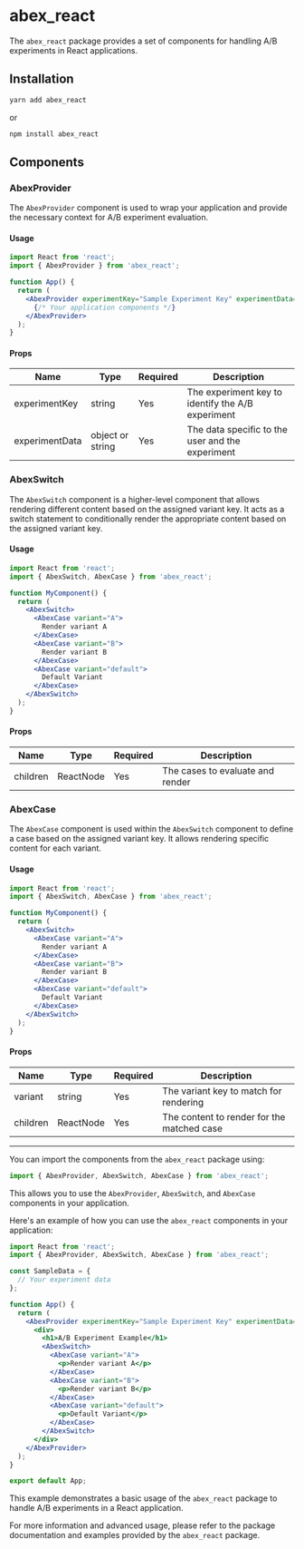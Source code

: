 # abex_react

The `abex_react` package provides a set of components for handling A/B experiments in React applications.

## Installation

```bash
yarn add abex_react
```

or


```bash
npm install abex_react
```

## Components

### AbexProvider

The `AbexProvider` component is used to wrap your application and provide the necessary context for A/B experiment evaluation.

#### Usage

```jsx
import React from 'react';
import { AbexProvider } from 'abex_react';

function App() {
  return (
    <AbexProvider experimentKey="Sample Experiment Key" experimentData={SampleData}>
      {/* Your application components */}
    </AbexProvider>
  );
}
```

#### Props

| Name           | Type             | Required | Description                                       |
| -------------- | ---------------- | -------- | ------------------------------------------------- |
| experimentKey  | string           | Yes      | The experiment key to identify the A/B experiment |
| experimentData | object or string | Yes      | The data specific to the user and the experiment  |

### AbexSwitch

The `AbexSwitch` component is a higher-level component that allows rendering different content based on the assigned variant key. It acts as a switch statement to conditionally render the appropriate content based on the assigned variant key.

#### Usage

```jsx
import React from 'react';
import { AbexSwitch, AbexCase } from 'abex_react';

function MyComponent() {
  return (
    <AbexSwitch>
      <AbexCase variant="A">
        Render variant A
      </AbexCase>
      <AbexCase variant="B">
        Render variant B
      </AbexCase>
      <AbexCase variant="default">
        Default Variant
      </AbexCase>
    </AbexSwitch>
  );
}
```

#### Props

| Name     | Type      | Required | Description                      |
| -------- | --------- | -------- | -------------------------------- |
| children | ReactNode | Yes      | The cases to evaluate and render |

### AbexCase

The `AbexCase` component is used within the `AbexSwitch` component to define a case based on the assigned variant key. It allows rendering specific content for each variant.

#### Usage

```jsx
import React from 'react';
import { AbexSwitch, AbexCase } from 'abex_react';

function MyComponent() {
  return (
    <AbexSwitch>
      <AbexCase variant="A">
        Render variant A
      </AbexCase>
      <AbexCase variant="B">
        Render variant B
      </AbexCase>
      <AbexCase variant="default">
        Default Variant
      </AbexCase>
    </AbexSwitch>
  );
}
```

#### Props

| Name     | Type      | Required | Description                                |
| -------- | --------- | -------- | ------------------------------------------ |
| variant  | string    | Yes      | The variant key to match for rendering     |
| children | ReactNode | Yes      | The content to render for the matched case |

---


You can import the components from the `abex_react` package using:
```jsx
import { AbexProvider, AbexSwitch, AbexCase } from 'abex_react';
```

This allows you to use the `AbexProvider`, `AbexSwitch`, and `AbexCase` components in your application.

Here's an example of how you can use the `abex_react` components in your application:

```jsx
import React from 'react';
import { AbexProvider, AbexSwitch, AbexCase } from 'abex_react';

const SampleData = {
  // Your experiment data
};

function App() {
  return (
    <AbexProvider experimentKey="Sample Experiment Key" experimentData={SampleData}>
      <div>
        <h1>A/B Experiment Example</h1>
        <AbexSwitch>
          <AbexCase variant="A">
            <p>Render variant A</p>
          </AbexCase>
          <AbexCase variant="B">
            <p>Render variant B</p>
          </AbexCase>
          <AbexCase variant="default">
            <p>Default Variant</p>
          </AbexCase>
        </AbexSwitch>
      </div>
    </AbexProvider>
  );
}

export default App;
```

This example demonstrates a basic usage of the `abex_react` package to handle A/B experiments in a React application.

For more information and advanced usage, please refer to the package documentation and examples provided by the `abex_react` package.